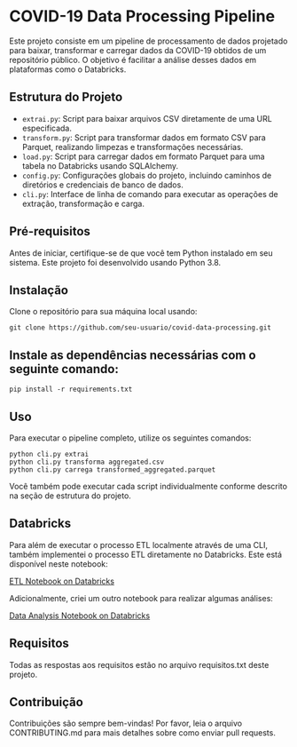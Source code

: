 # COVID-19 Data Processing Pipeline

Este projeto consiste em um pipeline de processamento de dados projetado para baixar, transformar e carregar dados da COVID-19 obtidos de um repositório público. O objetivo é facilitar a análise desses dados em plataformas como o Databricks.

## Estrutura do Projeto

- `extrai.py`: Script para baixar arquivos CSV diretamente de uma URL especificada.
- `transform.py`: Script para transformar dados em formato CSV para Parquet, realizando limpezas e transformações necessárias.
- `load.py`: Script para carregar dados em formato Parquet para uma tabela no Databricks usando SQLAlchemy.
- `config.py`: Configurações globais do projeto, incluindo caminhos de diretórios e credenciais de banco de dados.
- `cli.py`: Interface de linha de comando para executar as operações de extração, transformação e carga.

## Pré-requisitos

Antes de iniciar, certifique-se de que você tem Python instalado em seu sistema. Este projeto foi desenvolvido usando Python 3.8.

## Instalação

Clone o repositório para sua máquina local usando:

```
git clone https://github.com/seu-usuario/covid-data-processing.git
```
## Instale as dependências necessárias com o seguinte comando:
```
pip install -r requirements.txt
```
## Uso

Para executar o pipeline completo, utilize os seguintes comandos:
```
python cli.py extrai
python cli.py transforma aggregated.csv
python cli.py carrega transformed_aggregated.parquet
```
Você também pode executar cada script individualmente conforme descrito na seção de estrutura do projeto.

## Databricks

Para além de executar o processo ETL localmente através de uma CLI, também implementei o processo ETL diretamente no Databricks. Este está disponível neste notebook:

[ETL Notebook on Databricks](https://databricks-prod-cloudfront.cloud.databricks.com/public/4027ec902e239c93eaaa8714f173bcfc/3096057179230130/2322585530028599/2483491886094004/latest.html)

Adicionalmente, criei um outro notebook para realizar algumas análises:

[Data Analysis Notebook on Databricks](https://databricks-prod-cloudfront.cloud.databricks.com/public/4027ec902e239c93eaaa8714f173bcfc/3096057179230130/2322585530028609/2483491886094004/latest.html)

## Requisitos

Todas as respostas aos requisitos estão no arquivo requisitos.txt deste projeto.

## Contribuição

Contribuições são sempre bem-vindas! Por favor, leia o arquivo CONTRIBUTING.md para mais detalhes sobre como enviar pull requests.
